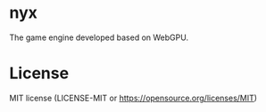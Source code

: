 # nyx
The game engine developed based on WebGPU.



# License

MIT license (LICENSE-MIT or https://opensource.org/licenses/MIT)